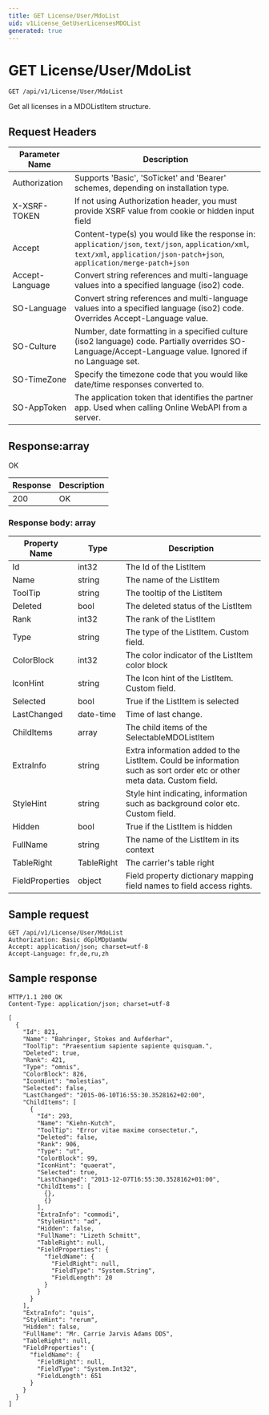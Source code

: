 ```yaml
---
title: GET License/User/MdoList
uid: v1License_GetUserLicensesMDOList
generated: true
---
```


# GET License/User/MdoList

```http
GET /api/v1/License/User/MdoList
```

Get all licenses in a MDOListItem structure.








## Request Headers

| Parameter Name | Description |
|----------------|-------------|
| Authorization  | Supports 'Basic', 'SoTicket' and 'Bearer' schemes, depending on installation type. |
| X-XSRF-TOKEN   | If not using Authorization header, you must provide XSRF value from cookie or hidden input field |
| Accept         | Content-type(s) you would like the response in: `application/json`, `text/json`, `application/xml`, `text/xml`, `application/json-patch+json`, `application/merge-patch+json` |
| Accept-Language | Convert string references and multi-language values into a specified language (iso2) code. |
| SO-Language | Convert string references and multi-language values into a specified language (iso2) code. Overrides Accept-Language value. |
| SO-Culture | Number, date formatting in a specified culture (iso2 language) code. Partially overrides SO-Language/Accept-Language value. Ignored if no Language set. |
| SO-TimeZone | Specify the timezone code that you would like date/time responses converted to. |
| SO-AppToken | The application token that identifies the partner app. Used when calling Online WebAPI from a server. |


## Response:array

OK

| Response | Description |
|----------------|-------------|
| 200 | OK |

### Response body: array

| Property Name | Type |  Description |
|----------------|------|--------------|
| Id | int32 | The Id of the ListItem |
| Name | string | The name of the ListItem |
| ToolTip | string | The tooltip of the ListItem |
| Deleted | bool | The deleted status of the ListItem |
| Rank | int32 | The rank of the ListItem |
| Type | string | The type of the ListItem. Custom field. |
| ColorBlock | int32 | The color indicator of the ListItem color block |
| IconHint | string | The Icon hint of the ListItem. Custom field. |
| Selected | bool | True if the ListItem is selected |
| LastChanged | date-time | Time of last change. |
| ChildItems | array | The child items of the SelectableMDOListItem |
| ExtraInfo | string | Extra information added to the ListItem. Could be information such as sort order etc or other meta data. Custom field. |
| StyleHint | string | Style hint indicating, information such as background color etc. Custom field. |
| Hidden | bool | True if the ListItem is hidden |
| FullName | string | The name of the ListItem in its context |
| TableRight | TableRight | The carrier's table right |
| FieldProperties | object | Field property dictionary mapping field names to field access rights. |

## Sample request

```http!
GET /api/v1/License/User/MdoList
Authorization: Basic dGplMDpUamUw
Accept: application/json; charset=utf-8
Accept-Language: fr,de,ru,zh
```

## Sample response

```http_
HTTP/1.1 200 OK
Content-Type: application/json; charset=utf-8

[
  {
    "Id": 821,
    "Name": "Bahringer, Stokes and Aufderhar",
    "ToolTip": "Praesentium sapiente sapiente quisquam.",
    "Deleted": true,
    "Rank": 421,
    "Type": "omnis",
    "ColorBlock": 826,
    "IconHint": "molestias",
    "Selected": false,
    "LastChanged": "2015-06-10T16:55:30.3528162+02:00",
    "ChildItems": [
      {
        "Id": 293,
        "Name": "Kiehn-Kutch",
        "ToolTip": "Error vitae maxime consectetur.",
        "Deleted": false,
        "Rank": 906,
        "Type": "ut",
        "ColorBlock": 99,
        "IconHint": "quaerat",
        "Selected": true,
        "LastChanged": "2013-12-07T16:55:30.3528162+01:00",
        "ChildItems": [
          {},
          {}
        ],
        "ExtraInfo": "commodi",
        "StyleHint": "ad",
        "Hidden": false,
        "FullName": "Lizeth Schmitt",
        "TableRight": null,
        "FieldProperties": {
          "fieldName": {
            "FieldRight": null,
            "FieldType": "System.String",
            "FieldLength": 20
          }
        }
      }
    ],
    "ExtraInfo": "quis",
    "StyleHint": "rerum",
    "Hidden": false,
    "FullName": "Mr. Carrie Jarvis Adams DDS",
    "TableRight": null,
    "FieldProperties": {
      "fieldName": {
        "FieldRight": null,
        "FieldType": "System.Int32",
        "FieldLength": 651
      }
    }
  }
]
```